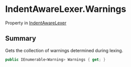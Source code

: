 # IndentAwareLexer.Warnings

Property in [IndentAwareLexer](/docs/api/csharp/yarn.compiler.indentawarelexer.md)

## Summary


Gets the collection of warnings determined during lexing.


```csharp
public IEnumerable<Warning> Warnings { get; }
```


